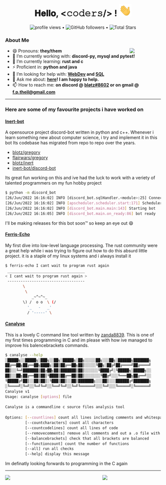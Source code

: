 <h1 align="center">
  𝐇𝐞𝐥𝐥𝐨, <𝚌𝚘𝚍𝚎𝚛𝚜/> ! <img src="https://github.com/Blotz/Blotz/blob/main/Hi.gif" width="40" />
</h1>
<p align="center">
  <img src="https://gpvc.arturio.dev/Blotz" alt="profile views"> •  
  <img alt="GitHub followers" src="https://img.shields.io/github/followers/Blotz?label=Followers&style=social"> •   
  <img src="https://img.shields.io/github/stars/Blotz?label=Stars" alt="Total Stars">
</p>


### About Me
<img align= "right" width= "20%" src= "https://pa1.narvii.com/6580/8098c6e9207376889eeb0532d9f5a0723c4d73f5_hq.gif"/>

- 😄 Pronouns: **they/them**
- 🔭 I’m currently working with: **discord-py, mysql and pytest!**
- 🌱 I’m currently learning: **rust and c**
- ⚡ Proficient in: **python and java**
- 🫠 I’m looking for help with: **[WebDev](https://github.com/inert-bot/website) and [SQL](https://github.com/inert-bot/discord-bot/issues/22)**
- 💬 Ask me about: **[here](https://github.com/Blotz/Blotz/issues/1)! I am happy to help.**
- 📫 How to reach me: **on discord @ [bløtz#8602](https://discordapp.com/users/510539578827079680) or on gmail @ f.p.theil@gmail.com** 

---

### Here are some of my favourite projects i have worked on
#### [Inert-bot](https://github.com/inert-bot/discord-bot)
A opensource project discord-bot written in python and c++. Whenever  i learn something new about computer science, i try and implement it in this bot
Its codebase has migrated from repo to repo over the years. 
- [blotz/gregory](https://github.com/Blotz/gregory)
- [flairwars/gregory](https://github.com/Flairwars/gregory)
- [blotz/inert](https://github.com/Blotz/inert)
- [inert-bot/discord-bot](https://github.com/inert-bot/discord-bot)

Its great fun working on this and ive had the luck to work with a veriety of talented programmers on my fun hobby project

```bash
$ python -m discord_bot
[26/Jun/2022 16:16:02] INFO [discord_bot.sqlHandler.<module>:25] Connection to MySQL DB successful
[26/Jun/2022 16:16:02] INFO [apscheduler.scheduler.start:171] Scheduler started
[26/Jun/2022 16:16:02] INFO [discord_bot.main.main:143] Starting bot
[26/Jun/2022 16:16:05] INFO [discord_bot.main.on_ready:86] bot ready
```
I'll be making releases for this bot soon:tm: so keep an eye out 😄

#### [Ferris-Echo](https://github.com/Blotz/ferris-echo)
My first dive into low-level language processing. The rust community were a great help while i was trying to figure out how to do this absurd little project. it is a staple of my linux systems and i always install it
```bash
$ ferris-echo I cant wait to program rust again
 ___________________________________
< I cant wait to program rust again >
 -----------------------------------
        \
         \
            _~^~^~_
        \) /  o o  \ (/
          '_   -   _'
          / '-----' \
```

#### [Canalyse](https://github.com/zanda8893/canalyse)
This is a lovely C command line tool written by [zanda8839](https://github.com/zanda8893).
This is one of my first times programming in C and im please with how ive managed to improve his balencebrackets commands. 
```bash
$ canalyse --help
░█████╗░░█████╗░███╗░░██╗░█████╗░██╗░░░░░██╗░░░██╗░██████╗███████╗
██╔══██╗██╔══██╗████╗░██║██╔══██╗██║░░░░░╚██╗░██╔╝██╔════╝██╔════╝
██║░░╚═╝███████║██╔██╗██║███████║██║░░░░░░╚████╔╝░╚█████╗░█████╗░░
██║░░██╗██╔══██║██║╚████║██╔══██║██║░░░░░░░╚██╔╝░░░╚═══██╗██╔══╝░░
╚█████╔╝██║░░██║██║░╚███║██║░░██║███████╗░░░██║░░░██████╔╝███████╗
░╚════╝░╚═╝░░╚═╝╚═╝░░╚══╝╚═╝░░╚═╝╚══════╝░░░╚═╝░░░╚═════╝░╚══════╝
Canalyse v1
Usage: canalyse [options] file

Canalyse is a commandline c source files analysis tool

Options: [--countlines] count all lines including comments and whitespace
         [--countcharacters] count all characters
         [--countcodelines] count all lines of code
         [--removecomments] remove all comments and out a .o file with the same name
         [--balancebrackets] check that all brackets are balanced
         [--functioncount] count the number of functions
         [--all] run all checks
         [--help] display this message
```
Im definatly looking forwards to programming in the C again

---
<img align="left" src="https://github-readme-stats.vercel.app/api?username=blotz&theme=darcula&show_icons=true" width="45%"/>
<img align="right" src="https://github-readme-stats.vercel.app/api/top-langs/?username=blotz&layout=compact&theme=darcula" width="37.6%"/>

<!--
- 🔭 I’m currently working on discord bots
- 🌱 I’m currently learning ...
- 👯 I’m looking to collaborate on ...
- 🤔 I’m looking for help with ...
- 💬 Ask me about ...
- 📫 How to reach me: ...
- 😄 Pronouns: **they/them**
- ⚡ Fun fact: ...
- -->
